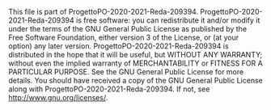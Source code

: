 This file is part of ProgettoPO-2020-2021-Reda-209394. ProgettoPO-2020-2021-Reda-209394 is free software: you can redistribute it and/or modify it under the terms of the GNU General Public License as published by the Free Software Foundation, either version 3 of the License, or (at your option) any later version. ProgettoPO-2020-2021-Reda-209394 is distributed in the hope that it will be useful, but WITHOUT ANY WARRANTY; without even the implied warranty of MERCHANTABILITY or FITNESS FOR A PARTICULAR PURPOSE. See the GNU General Public License for more details. You should have received a copy of the GNU General Public License along with ProgettoPO-2020-2021-Reda-209394. If not, see http://www.gnu.org/licenses/.
